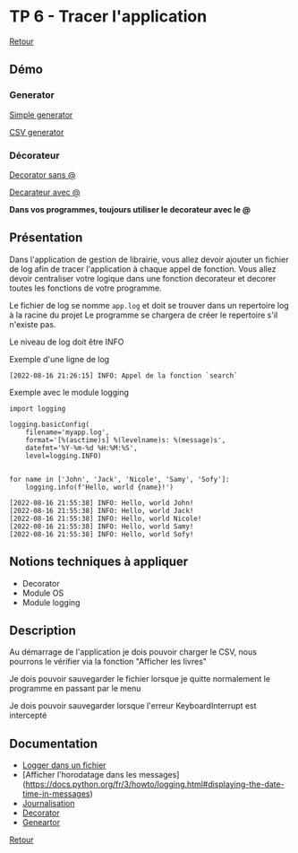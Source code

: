 # TP 6 - Tracer l'application

[Retour](../README.md)

## Démo 

### Generator

[Simple generator](https://gist.github.com/techmindconsulting/d3950b2b4614465cc8b91573657c2145)

[CSV generator](https://gist.github.com/techmindconsulting/70b319e6ce943f913078ffbe7997579a)

### Décorateur

[Decorator sans @](https://gist.github.com/techmindconsulting/8af19d6d5444eb1d8d35799f11f09aac)

[Decarateur avec @](https://gist.github.com/techmindconsulting/62bfa814b0a01a46c4cb325b1420344a)

**Dans vos programmes, toujours utiliser le decorateur avec le @**


## Présentation

Dans l'application de gestion de librairie, vous allez devoir ajouter un fichier de log afin de tracer l'application à chaque appel de fonction. 
Vous allez devoir centraliser votre logique dans une fonction decorateur et decorer toutes les fonctions de votre programme.

Le fichier de log se nomme `app.log` et doit se trouver dans un repertoire log à la racine du projet
Le programme se chargera de créer le repertoire s'il n'existe pas.

Le niveau de log doit être INFO

Exemple d'une ligne de log

```
[2022-08-16 21:26:15] INFO: Appel de la fonction `search`
```

Exemple avec le module logging

```
import logging

logging.basicConfig(
    filename='myapp.log', 
    format='[%(asctime)s] %(levelname)s: %(message)s', 
    datefmt='%Y-%m-%d %H:%M:%S', 
    level=logging.INFO)


for name in ['John', 'Jack', 'Nicole', 'Samy', 'Sofy']:
    logging.info(f'Hello, world {name}!')
```

```
[2022-08-16 21:55:38] INFO: Hello, world John!
[2022-08-16 21:55:38] INFO: Hello, world Jack!
[2022-08-16 21:55:38] INFO: Hello, world Nicole!
[2022-08-16 21:55:38] INFO: Hello, world Samy!
[2022-08-16 21:55:38] INFO: Hello, world Sofy!
```


## Notions techniques à appliquer

- Decorator
- Module OS
- Module logging


## Description

Au démarrage de l'application je dois pouvoir charger le CSV, nous pourrons le vérifier via la fonction "Afficher les livres"

Je dois pouvoir sauvegarder le fichier lorsque je quitte normalement le programme en passant par le menu

Je dois pouvoir sauvegarder lorsque l'erreur KeyboardInterrupt est intercepté


## Documentation
- [Logger dans un fichier](https://docs.python.org/fr/3/howto/logging.html#logging-to-a-file)
- [Afficher l'horodatage dans les messages] (https://docs.python.org/fr/3/howto/logging.html#displaying-the-date-time-in-messages)
- [Journalisation](https://docs.python.org/fr/3/tutorial/stdlib2.html#logging)
- [Decorator](https://book.pythontips.com/en/latest/decorators.html#writing-your-first-decorator)
- [Geneartor](https://docs.python.org/fr/3/tutorial/classes.html#generators)

[Retour](../README.md)

